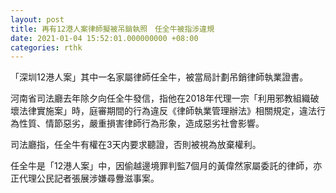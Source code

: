 ```yaml
---
layout: post
title: 再有12港人案律師擬被吊銷執照　任全牛被指涉違規
date: 2021-01-04 15:52:01.000000000 +08:00
categories: rthk
---
```


「深圳12港人案」其中一名家屬律師任全牛，被當局計劃吊銷律師執業證書。

河南省司法廳去年除夕向任全牛發信，指他在2018年代理一宗「利用邪教組織破壞法律實施案」時，庭審期間的行為違反《律師執業管理辦法》相關規定，違法行為性質、情節惡劣，嚴重損害律師行為形象，造成惡劣社會影響。

司法廳指，任全牛有權在3天内要求聽證，否則被視為放棄權利。

任全牛是「12港人案」中，因偷越邊境罪判監7個月的黃偉然家屬委託的律師，亦正代理公民記者張展涉嫌尋釁滋事案。
